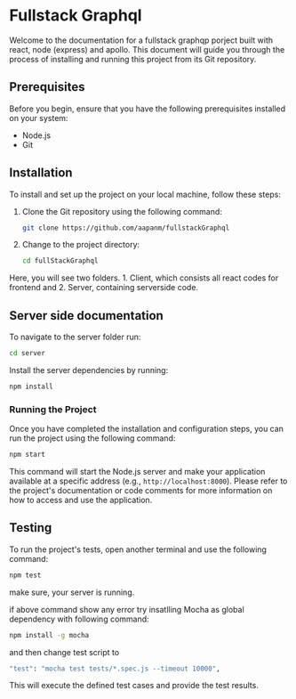 # Fullstack Graphql

Welcome to the documentation for a fullstack graphqp porject built with react, node (express) and apollo. This document will guide you through the process of installing and running this project from its Git repository.

## Prerequisites

Before you begin, ensure that you have the following prerequisites installed on your system:

- Node.js
- Git

## Installation

To install and set up the project on your local machine, follow these steps:

1. Clone the Git repository using the following command:

   ```bash
   git clone https://github.com/aapanm/fullstackGraphql
   ```

2. Change to the project directory:

   ```bash
   cd fullStackGraphql
   ```

Here, you will see two folders. 1. Client, which consists all react codes for frontend and 2. Server, containing serverside code.

## Server side documentation

To navigate to the server folder run:

```bash
cd server
```

Install the server dependencies by running:

```bash
npm install
```

### Running the Project

Once you have completed the installation and configuration steps, you can run the project using the following command:

```bash
npm start
```

This command will start the Node.js server and make your application available at a specific address (e.g., `http://localhost:8000`).
Please refer to the project's documentation or code comments for more information on how to access and use the application.

## Testing

To run the project's tests, open another terminal and use the following command:

```bash
npm test
```

make sure, your server is running.

if above command show any error try insatlling Mocha as global dependency with following command:

```bash
npm install -g mocha
```

and then change test script to

```bash
"test": "mocha test tests/*.spec.js --timeout 10000",
```

<!-- It will output something like this:

![test](docs/test.png) -->

This will execute the defined test cases and provide the test results.

<!-- Following links provide more insights about the project:

1. [Database Information](docs/dbDoc.md)
2. [Api Documnetation](docs/apiDoc.md)
3. [Test Documentation](docs/unit.md) -->
